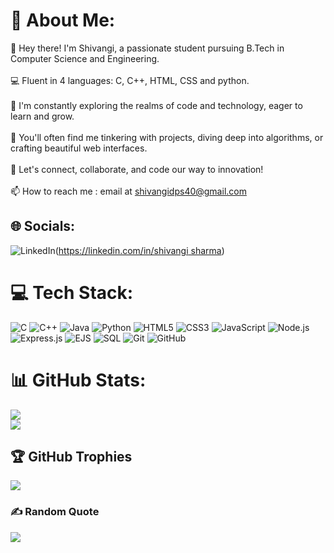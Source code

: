 # 💫 About Me:
👋 Hey there! I'm Shivangi, a passionate student pursuing B.Tech in Computer Science and Engineering.<br><br>💻 Fluent in 4 languages: C, C++, HTML, CSS and python.<br><br>🌟 I'm constantly exploring the realms of code and technology, eager to learn and grow.<br><br>🚀 You'll often find me tinkering with projects, diving deep into algorithms, or crafting beautiful web interfaces.<br><br>🎨 Let's connect, collaborate, and code our way to innovation!<br><br>📫 How to reach me : email at shivangidps40@gmail.com


## 🌐 Socials:
![LinkedIn](https://img.shields.io/badge/LinkedIn-%230077B5.svg?logo=linkedin&logoColor=white)([https://linkedin.com/in/shivangi sharma](https://www.linkedin.com/in/shivangi-sharma2405/)) 


# 💻 Tech Stack:
![C](https://img.shields.io/badge/c-%2300599C.svg?style=for-the-badge&logo=c&logoColor=white)
![C++](https://img.shields.io/badge/c++-%2300599C.svg?style=for-the-badge&logo=c%2B%2B&logoColor=white)
![Java](https://img.shields.io/badge/java-%23ED8B00.svg?style=for-the-badge&logo=java&logoColor=white)
![Python](https://img.shields.io/badge/python-%2314354C.svg?style=for-the-badge&logo=python&logoColor=white)
![HTML5](https://img.shields.io/badge/html5-%23E34F26.svg?style=for-the-badge&logo=html5&logoColor=white)
![CSS3](https://img.shields.io/badge/css3-%231572B6.svg?style=for-the-badge&logo=css3&logoColor=white)
![JavaScript](https://img.shields.io/badge/javascript-%23323330.svg?style=for-the-badge&logo=javascript&logoColor=%23F7DF1E)
![Node.js](https://img.shields.io/badge/node.js-339933.svg?style=for-the-badge&logo=nodedotjs&logoColor=white)
![Express.js](https://img.shields.io/badge/express.js-%23404d59.svg?style=for-the-badge&logo=express&logoColor=white)
![EJS](https://img.shields.io/badge/ejs-black.svg?style=for-the-badge&logo=javascript&logoColor=white)
![SQL](https://img.shields.io/badge/sql-%2307405e.svg?style=for-the-badge&logo=postgresql&logoColor=white)
![Git](https://img.shields.io/badge/git-%23F05033.svg?style=for-the-badge&logo=git&logoColor=white)
![GitHub](https://img.shields.io/badge/github-%23121011.svg?style=for-the-badge&logo=github&logoColor=white)

# 📊 GitHub Stats:
![](https://github-readme-stats.vercel.app/api?username=shiv24angi&theme=dark&hide_border=false&include_all_commits=false&count_private=false)<br/>
![](https://github-readme-streak-stats.herokuapp.com/?user=shiv24angi&theme=dark&hide_border=false)<br/>


## 🏆 GitHub Trophies
![](https://github-profile-trophy.vercel.app/?username=shiv24angi&theme=radical&no-frame=false&no-bg=true&margin-w=4)

### ✍️ Random Quote
![](https://quotes-github-readme.vercel.app/api?type=horizontal&theme=radical)




<!-- Proudly created with GPRM ( https://gprm.itsvg.in ) -->
